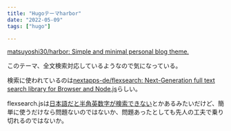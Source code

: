```yaml
---
title: "Hugoテーマharbor"
date: "2022-05-09"
tags: ["hugo"]

---
```


[matsuyoshi30/harbor: Simple and minimal personal blog theme.](https://github.com/matsuyoshi30/harbor)

このテーマ、全文検索対応しているようなので気になっている。

検索に使われているのは[nextapps-de/flexsearch: Next-Generation full text search library for Browser and Node.js](https://github.com/nextapps-de/flexsearch)らしい。

flexsearch.jsは[日本語だと半角英数字が検索できない](https://d3.haro.jp/docs/2021/flexsearch/)とかあるみたいだけど、簡単に使うだけなら問題ないのではないか、問題あったとしても先人の工夫で乗り切れるのではないか。
